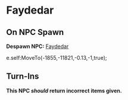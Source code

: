 # Faydedar


## On NPC Spawn

**Despawn NPC:**  [Faydedar](/npc/96089)

e.self:MoveTo(-1855,-11821,-0.13,-1,true);


## Turn-Ins



**This NPC *should* return incorrect items given.**

